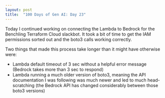```yaml
---
layout: post
title:  "100 Days of Gen AI: Day 23"
---
```


Today I continued working on connecting the Lambda to Bedrock for the Benchling Terraform Cloud slackbot. It took a bit of time to get the IAM permissions sorted out and the boto3 calls working correctly.

Two things that made this process take longer than it might have otherwise were:
* Lambda default timeout of 3 sec without a helpful error message (Bedrock takes more than 3 sec to respond)
* Lambda running a much older version of boto3, meaning the API documentation I was following was much newer and led to much head-scratching (the Bedrock API has changed considerably between those boto3 versions)
